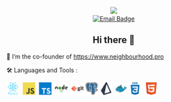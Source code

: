 

<div id="header" align="center">
  <img src="https://media.giphy.com/media/v1.Y2lkPTc5MGI3NjExMmgwdTlxN3E2NTRmeG03Mzlmc2MxbXN3ZzFoYm41MHJ6NHU4dTYybyZlcD12MV9pbnRlcm5hbF9naWZfYnlfaWQmY3Q9Zw/CuuSHzuc0O166MRfjt/giphy.gif" width="100"/>
  <div id="badges">
  <a href="mailto:raduadrian.constantin94@gmail.com">
    <img src="https://img.shields.io/badge/Gmail-blue?style=social&logo=gmail&style=for-the-badge" alt="Email Badge"/>
  </a>
</div>
  <h2>Hi there 👋</h2>
</div>



🔭 I’m the co-founder of https://www.neighbourhood.pro

:hammer_and_wrench: Languages and Tools :
<div>
  <img src="https://github.com/devicons/devicon/blob/master/icons/react/react-original-wordmark.svg" title="React" alt="React" width="30" height="30"/>&nbsp;
  <img src="https://github.com/devicons/devicon/blob/master/icons/javascript/javascript-original.svg" title="JavaScript" alt="JavaScript" width="30" height="30"/>&nbsp;
  <img src="https://github.com/devicons/devicon/blob/master/icons/typescript/typescript-original.svg" title="MySQL"  alt="TypeScript" width="30" height="30"/>&nbsp;
  <img src="https://github.com/devicons/devicon/blob/master/icons/nodejs/nodejs-original-wordmark.svg" title="NodeJS" alt="NodeJS" width="30" height="30"/>&nbsp;
  <img src="https://github.com/devicons/devicon/blob/master/icons/git/git-original-wordmark.svg" title="Git" **alt="Git" width="30" height="30"/>
  <img src="https://github.com/devicons/devicon/blob/master/icons/postgresql/postgresql-original.svg" title="PostgreSQL" **alt="PostgreSQL" width="30" height="30"/>
  <img src="https://github.com/devicons/devicon/blob/master/icons/prisma/prisma-original.svg" title="Prisma" **alt="Prisma" width="30" height="30"/>
  <img src="https://github.com/devicons/devicon/blob/master/icons/docker/docker-original.svg" title="Docker" **alt="Docker" width="30" height="30"/>
  <img src="https://github.com/devicons/devicon/blob/master/icons/css3/css3-plain-wordmark.svg"  title="CSS3" alt="CSS" width="30" height="30"/>&nbsp;
  <img src="https://github.com/devicons/devicon/blob/master/icons/html5/html5-original.svg" title="HTML5" alt="HTML" width="30" height="30"/>&nbsp;
</div>
